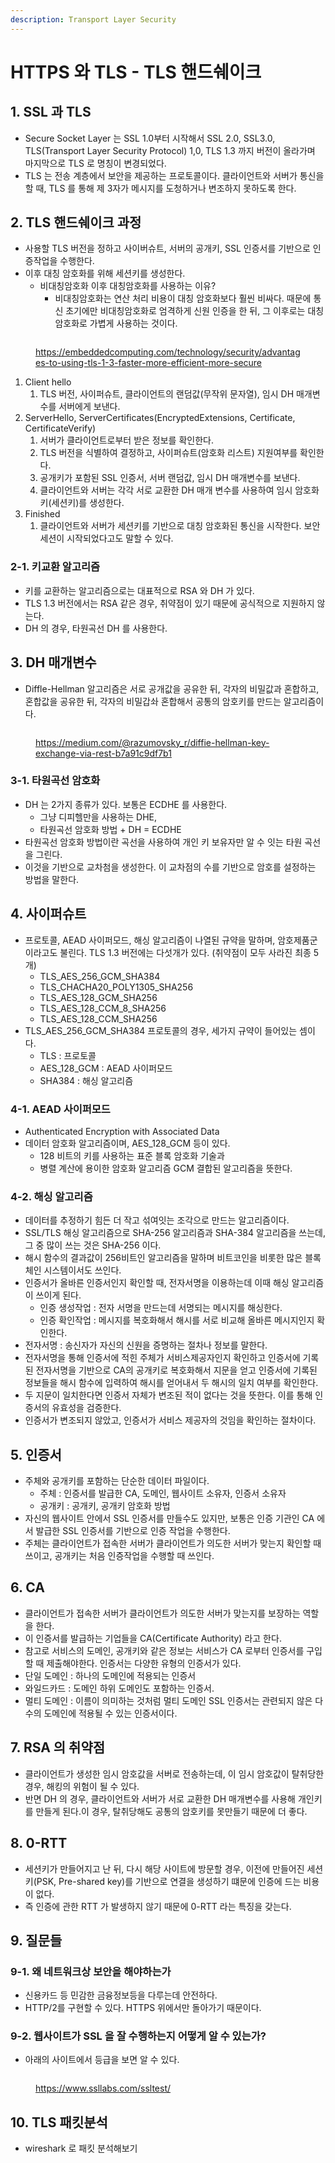 ```yaml
---
description: Transport Layer Security
---
```


# HTTPS 와 TLS - TLS 핸드쉐이크

## 1. SSL 과 TLS&#x20;

* Secure Socket Layer 는 SSL 1.0부터 시작해서 SSL 2.0, SSL3.0, TLS(Transport Layer Security Protocol) 1,0, TLS 1.3 까지 버전이 올라가며 마지막으로 TLS 로 명칭이 변경되었다.&#x20;
* TLS 는 전송 계층에서 보안을 제공하는 프로토콜이다. 클라이언트와 서버가 통신을 할 때, TLS 를 통해 제 3자가 메시지를 도청하거나 변조하지 못하도록 한다.&#x20;

## 2. TLS 핸드쉐이크 과정&#x20;

* 사용할 TLS 버전을 정하고 사이버슈트, 서버의 공개키, SSL 인증서를 기반으로 인증작업을 수행한다.&#x20;
* 이후 대칭 암호화를 위해 세션키를 생성한다.&#x20;
  * 비대칭암호화 이후 대칭암호화를 사용하는 이유? &#x20;
    * 비대칭암호화는 연산 처리 비용이 대칭 암호화보다 훨씬 비싸다. 때문에 통신 초기에만 비대칭암호화로 엄격하게 신원 인증을 한 뒤, 그 이후로는 대칭 암호화로 가볍게 사용하는 것이다.&#x20;

<figure><img src="../../.gitbook/assets/image (67).png" alt=""><figcaption><p><a href="https://embeddedcomputing.com/technology/security/advantages-to-using-tls-1-3-faster-more-efficient-more-secure">https://embeddedcomputing.com/technology/security/advantages-to-using-tls-1-3-faster-more-efficient-more-secure</a></p></figcaption></figure>

1. Client hello
   1. TLS 버전, 사이퍼슈트, 클라이언트의 랜덤값(무작위 문자열), 임시 DH 매개변수를 서버에게 보낸다.&#x20;
2. ServerHello, ServerCertificates(EncryptedExtensions, Certificate, CertificateVerify)&#x20;
   1. 서버가 클라이언트로부터 받은 정보를 확인한다.&#x20;
   2. TLS 버전을 식별하여 결정하고, 사이퍼슈트(암호화 리스트) 지원여부를 확인한다.&#x20;
   3. 공개키가 포함된 SSL 인증서, 서버 랜덤값, 임시 DH 매개변수를 보낸다.&#x20;
   4. 클라이언트와 서버는 각각 서로 교환한 DH 매개 변수를 사용하여 임시 암호화 키(세션키)를 생성한다.&#x20;
3. Finished
   1. 클라이언트와 서버가 세션키를 기반으로 대칭 암호화된 통신을 시작한다. 보안 세션이 시작되었다고도 말할 수 있다.&#x20;

### 2-1. 키교환 알고리즘&#x20;

* 키를 교환하는 알고리즘으로는 대표적으로 RSA 와 DH 가 있다.&#x20;
* TLS 1.3 버전에서는 RSA 같은 경우, 취약점이 있기 때문에 공식적으로 지원하지 않는다.&#x20;
* DH 의 경우, 타원곡선 DH 를 사용한다. &#x20;

## 3. DH 매개변수&#x20;

* Diffle-Hellman 알고리즘은 서로 공개값을 공유한 뒤, 각자의 비밀값과 혼합하고, 혼합값을 공유한 뒤, 각자의 비밀갑솨 혼합해서 공통의 암호키를 만드는 알고리즘이다.&#x20;

<figure><img src="../../.gitbook/assets/image (10).png" alt=""><figcaption><p><a href="https://medium.com/@razumovsky_r/diffie-hellman-key-exchange-via-rest-b7a91c9df7b1">https://medium.com/@razumovsky_r/diffie-hellman-key-exchange-via-rest-b7a91c9df7b1</a></p></figcaption></figure>

### 3-1. 타원곡선 암호화&#x20;

* DH 는 2가지 종류가 있다. 보통은 ECDHE 를 사용한다.
  * 그냥 디피헬만을 사용하는 DHE,&#x20;
  * 타원곡선 암호화 방법 + DH = ECDHE &#x20;
* 타원곡선 암호화 방법이란 곡선을 사용하여 개인 키 보유자만 알 수 잇는 타원 곡선을 그린다.&#x20;
* 이것을 기반으로 교차첨을 생성한다. 이 교차점의 수를 기반으로 암호를 설정하는 방법을 말한다.&#x20;

## 4. 사이퍼슈트

* 프로토콜, AEAD 사이퍼모드, 해싱 알고리즘이 나열된 규약을 말하며, 암호제품군이라고도 불린다. TLS 1.3 버전에는 다섯개가 있다. (취약점이 모두 사라진 최종 5개)&#x20;
  * TLS\_AES\_256\_GCM\_SHA384
  * TLS\_CHACHA20\_POLY1305\_SHA256
  * TLS\_AES\_128\_GCM\_SHA256
  * TLS\_AES\_128\_CCM\_8\_SHA256
  * TLS\_AES\_128\_CCM\_SHA256
* TLS\_AES\_256\_GCM\_SHA384 프로토콜의 경우, 세가지 규약이 들어있는 셈이다.&#x20;
  * TLS : 프로토콜&#x20;
  * AES\_128\_GCM : AEAD 사이퍼모드&#x20;
  * SHA384 : 해싱 알고리즘

### 4-1. AEAD 사이퍼모드&#x20;

* Authenticated Encryption with Associated Data&#x20;
* 데이터 암호화 알고리즘이며, AES\_128\_GCM 등이 있다.&#x20;
  * 128 비트의 키를 사용하는 표준 블록 암호화 기술과&#x20;
  * 병렬 계산에 용이한 암호화 알고리즘 GCM 결합된 알고리즘을 뜻한다.&#x20;

### 4-2. 해싱 알고리즘&#x20;

* 데이터를 추정하기 힘든 더 작고 섞여잇는 조각으로 만드는 알고리즘이다.&#x20;
* SSL/TLS 해싱 알고리즘으로 SHA-256 알고리즘과 SHA-384 알고리즘을 쓰는데, 그 중 많이 쓰는 것은 SHA-256 이다.&#x20;
* 해시 함수의 결과값이 256비트인 알고리즘을 말하며 비트코인을 비롯한 많은 블록체인 시스템이서도 쓰인다.&#x20;
* 인증서가 올바른 인증서인지 확인할 때, 전자서명을 이용하는데 이때 해싱 알고리즘이 쓰이게 된다.&#x20;
  * 인증 생성작업 : 전자 서명을 만드는데 서명되는 메시지를 해싱한다.&#x20;
  * 인증 확인작업 : 메시지를 복호화해서 해시를 서로 비교해 올바른 메시지인지 확인한다.&#x20;
* 전자서명 : 송신자가 자신의 신원을 증명하는 절차나 정보를 말한다.  &#x20;
* 전자서명을 통해 인증서에 적힌 주체가 서비스제공자인지 확인하고 인증서에 기록된 전자서명을 기반으로 CA의 공개키로 복호화해서 지문을 얻고 인증서에 기록된 정보들을 해시 함수에 입력하여 해시를 얻어내서 두 해시의 일치 여부를 확인한다.&#x20;
* 두 지문이 일치한다면 인증서 자체가 변조된 적이 없다는 것을 뜻한다. 이를 통해 인증서의 유효성을 검증한다.&#x20;
* 인증서가 변조되지 않았고, 인증서가 서비스 제공자의 것임을 확인하는 절차이다.&#x20;

## 5. 인증서&#x20;

* 주체와 공개키를 포함하는 단순한 데이터 파일이다.&#x20;
  * 주체 : 인증서를 발급한 CA, 도메인, 웹사이트 소유자, 인증서 소유자
  * 공개키 : 공개키, 공개키 암호화 방법&#x20;
* 자신의 웹사이트 안에서 SSL 인증서를 만들수도 있지만, 보통은 인증 기관인 CA 에서 발급한 SSL 인증서를 기반으로 인증 작업을 수행한다.&#x20;
* 주체는 클라이언트가 접속한 서버가 클라이언트가 의도한 서버가 맞는지 확인할 때 쓰이고, 공개키는 처음 인증작업을 수행할 때 쓰인다.&#x20;

## 6. CA&#x20;

* 클라이언트가 접속한 서버가 클라이언트가 의도한 서버가 맞는지를 보장하는 역할을 한다.&#x20;
* 이 인증서를 발급하는 기업들을 CA(Certificate Authority) 라고 한다.&#x20;
* 참고로 서비스의 도메인, 공개키와 같은 정보는 서비스가 CA 로부터 인증서를 구입할 때 제출해야한다. 인증서는 다양한 유형의 인증서가 있다.&#x20;
* 단일 도메인 : 하나의 도메인에 적용되는 인증서&#x20;
* 와일드카드 : 도메인 하위 도메인도 포함하는 인증서.&#x20;
* 멀티 도메인 : 이름이 의미하는 것처럼 멀티 도메인 SSL 인증서는 관련되지 않은 다수의 도메인에 적용될 수 있는 인증서이다.&#x20;

## 7. RSA 의 취약점

* 클라이언트가 생성한 임시 암호값을 서버로 전송하는데, 이 임시 암호값이 탈취당한 경우, 해킹의 위험이 될 수 있다. &#x20;
* 반면 DH 의 경우, 클라이언트와 서버가 서로 교환한 DH 매개변수를 사용해 개인키를 만들게 된다.이 경우, 탈취당해도 공통의 암호키를 못만들기 때문에 더 좋다.&#x20;

## 8. 0-RTT

* 세션키가 만들어지고 난 뒤, 다시 해당 사이트에 방문할 경우, 이전에 만들어진 세션키(PSK, Pre-shared key)를 기반으로 연결을 생성하기 떄문에 인증에 드는 비용이 없다.&#x20;
* 즉 인증에 관한 RTT 가 발생하지 않기 때문에 0-RTT 라는 특징을 갖는다.&#x20;

## 9. 질문들&#x20;

### 9-1. 왜 네트워크상 보안을 해야하는가

* 신용카드 등 민감한 금융정보등을 다루는데 안전하다.&#x20;
* HTTP/2를 구현할 수 있다. HTTPS 위에서만 돌아가기 때문이다.&#x20;

### 9-2. 웹사이트가 SSL 을 잘 수행하는지 어떻게 알 수 있는가?&#x20;

* 아래의 사이트에서 등급을 보면 알 수 있다.&#x20;

<figure><img src="../../.gitbook/assets/image (51).png" alt=""><figcaption><p><a href="https://www.ssllabs.com/ssltest/">https://www.ssllabs.com/ssltest/</a></p></figcaption></figure>

## 10. TLS 패킷분석

* wireshark 로 패킷 분석해보기&#x20;

<figure><img src="../../.gitbook/assets/image (69).png" alt=""><figcaption></figcaption></figure>
